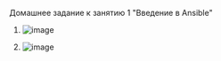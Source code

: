 Домашнее задание к занятию 1 "Введение в Ansible"

1) ![image](https://github.com/cotangence/ansible1/assets/160312212/c09b718c-a33d-47b4-900d-c744e66c4a66)

2) ![image](https://github.com/cotangence/ansible1/assets/160312212/5470896a-f996-492b-9066-85b86d54e638)

